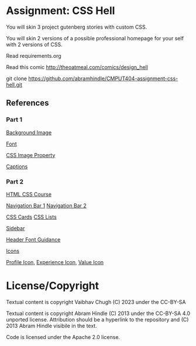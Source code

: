 Assignment: CSS Hell
====================

You will skin 3 project gutenberg stories with custom CSS.

You will skin 2 versions of a possible professional homepage for your
self with 2 versions of CSS.

Read requirements.org

Read this comic http://theoatmeal.com/comics/design_hell

git clone https://github.com/abramhindle/CMPUT404-assignment-css-hell.git


## References

### Part 1
[Background Image](https://www.pinterest.ca/pin/730427633293562082/)

[Font](https://www.cssfontstack.com/Bookman-Old-Style)

[CSS Image Property](https://www.w3schools.com/cssref/pr_background-image.php)

[Captions](https://www.w3schools.com/tags/tag_figcaption.asp)

### Part 2
[HTML CSS Course](https://www.youtube.com/watch?v=G3e-cpL7ofc&t=10016s)

[Navigation Bar 1](https://www.javatpoint.com/how-to-make-a-navigation-bar-in-html)
[Navigation Bar 2](https://www.w3schools.com/css/css_navbar_horizontal.asp)

[CSS Cards](https://www.w3schools.com/howto/howto_css_cards.asp)
[CSS Lists](https://getcssscan.com/blog/how-to-remove-bullets-from-li-css)

[Sidebar](https://dev.to/code_mystery/sidebar-menu-using-html-and-css-o49)

[Header Font Guidance](https://www.free-css.com/free-css-templates/page281/john-doe)

[Icons](https://stackoverflow.com/questions/38307278/adding-custom-icon-to-html-page)

[Profile Icon](https://uxwing.com/user-profile-icon/), 
[Experience Icon](https://uxwing.com/work-experience-icon/),
[Value Icon](https://thenounproject.com/icon/added-value-2121701/)


License/Copyright
=================
Textual content is copyright Vaibhav Chugh (C) 2023 under the CC-BY-SA

Textual content is copyright Abram Hindle (C) 2013 under the CC-BY-SA
4.0 unported license. Attribution should be a hyperlink to the
repository and (C) 2013 Abram Hindle visibile in the text.

Code is licensed under the Apache 2.0 license.


